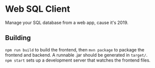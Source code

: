 # Web SQL Client

Manage your SQL database from a web app, cause it's 2019.

## Building

`npm run build` to build the frontend, then `mvn package` to package the frontend and backend. A runnable .jar should be generated in `target/`.<br>
`npm start` sets up a development server that watches the frontend files.
